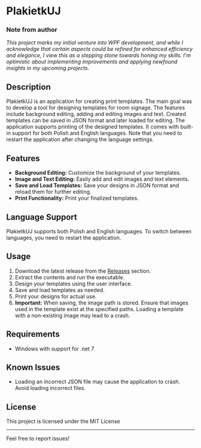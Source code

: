 # PlakietkUJ

### Note from author
*This project marks my initial venture into WPF development, and while I acknowledge that certain aspects could be refined for enhanced efficiency and elegance, I view this as a stepping stone towards honing my skills. I'm optimistic about implementing improvements and applying newfound insights in my upcoming projects.*


## Description
PlakietkUJ is an application for creating print templates. The main goal was to develop a tool for designing templates for room signage. The features include background editing, adding and editing images and text. Created templates can be saved in JSON format and later loaded for editing. The application supports printing of the designed templates. It comes with built-in support for both Polish and English languages. Note that you need to restart the application after changing the language settings.

## Features

- **Background Editing:** Customize the background of your templates.
- **Image and Text Editing:** Easily add and edit images and text elements.
- **Save and Load Templates:** Save your designs in JSON format and reload them for further editing.
- **Print Functionality:** Print your finalized templates.

## Language Support

PlakietkUJ supports both Polish and English languages. To switch between languages, you need to restart the application.

## Usage

1. Download the latest release from the [Releases](https://github.com/ikolton/PlakietkUJ/releases) section.
2. Extract the contents and run the executable.
3. Design your templates using the user interface.
4. Save and load templates as needed.
5. Print your designs for actual use.
6. **Important:** When saving, the image path is stored. Ensure that images used in the template exist at the specified paths. Loading a template with a non-existing image may lead to a crash.

## Requirements

- Windows with support for .net 7

## Known Issues

- Loading an incorrect JSON file may cause the application to crash. Avoid loading incorrect files.

## License

This project is licensed under the MIT License


---

Feel free to report issues!
